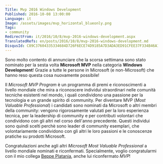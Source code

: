 ```yaml
---
Title: Mvp 2016 Windows Development
Published: 2016-10-08 13:00:00
Language: it
Image: /assets/images/mvp_horizontal_blueonly.png
Tags:
- community
RedirectFrom: it/2016/10/8/mvp-2016-windows-development.aspx
TranslatedRefs: en/posts/2016/10/8/mvp-2016-windows-development.md
DisqusId: C89C37604335334684D726F6ECE74D9185A7D3ADA3ED91CFEE37F334B46A135C
---
```

Sono molto contento di annunciare che la scorsa settimana sono stato nominato per la sesta volta **Microsoft MVP** nella categoria **Windows Development**! Grazie a tutte le persone in Microsoft (e non-Microsoft) che hanno reso questa cosa nuovamente possibile!

Il *Microsoft MVP Program* è un programma di premi e riconoscimenti a livello mondiale che mira a riconoscere individui straordinari nelle comunità tecniche esistenti nel mondo, i quali condividono una passione per la tecnologia e un grande spirito di community. Per diventare MVP (*Most Valuable Professional*) i candidati sono nominati da Microsoft o altri membri della community: vengono rigorosamente valutati per la loro esperienza tecnica, per la leadership di community e per contributi volontari che condividono con gli altri nel corso dell'anno precedente. Questi individui sono quindi scelti perchè sono leader di community esemplari, che volontariamente condividono con gli altri le loro passioni e le conoscenze pratiche su prodotti Microsoft.

Congratulazioni anche agli altri *Microsoft Most Valuable Professional* a livello mondiale nominati e riconfermati. Specialmente, voglio congratularmi con il mio collega <a href="http://beppeplatania.com" target="_blank">Beppe Platania</a>, anche lui riconfermato *MVP*!